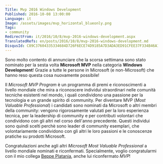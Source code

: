 ```yaml
---
Title: Mvp 2016 Windows Development
Published: 2016-10-08 13:00:00
Language: it
Image: /assets/images/mvp_horizontal_blueonly.png
Tags:
- community
RedirectFrom: it/2016/10/8/mvp-2016-windows-development.aspx
TranslatedRefs: en/posts/2016/10/8/mvp-2016-windows-development.md
DisqusId: C89C37604335334684D726F6ECE74D9185A7D3ADA3ED91CFEE37F334B46A135C
---
```

Sono molto contento di annunciare che la scorsa settimana sono stato nominato per la sesta volta **Microsoft MVP** nella categoria **Windows Development**! Grazie a tutte le persone in Microsoft (e non-Microsoft) che hanno reso questa cosa nuovamente possibile!

Il *Microsoft MVP Program* è un programma di premi e riconoscimenti a livello mondiale che mira a riconoscere individui straordinari nelle comunità tecniche esistenti nel mondo, i quali condividono una passione per la tecnologia e un grande spirito di community. Per diventare MVP (*Most Valuable Professional*) i candidati sono nominati da Microsoft o altri membri della community: vengono rigorosamente valutati per la loro esperienza tecnica, per la leadership di community e per contributi volontari che condividono con gli altri nel corso dell'anno precedente. Questi individui sono quindi scelti perchè sono leader di community esemplari, che volontariamente condividono con gli altri le loro passioni e le conoscenze pratiche su prodotti Microsoft.

Congratulazioni anche agli altri *Microsoft Most Valuable Professional* a livello mondiale nominati e riconfermati. Specialmente, voglio congratularmi con il mio collega <a href="http://beppeplatania.com" target="_blank">Beppe Platania</a>, anche lui riconfermato *MVP*!